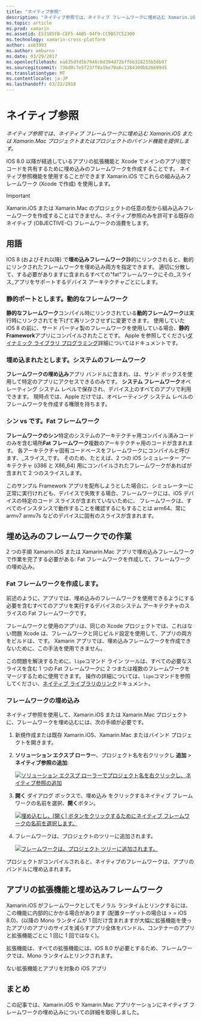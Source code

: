 ```yaml
---
title: "ネイティブ参照"
description: "ネイティブ参照では、ネイティブ フレームワークに埋め込む Xamarin.iOS または Xamarin.Mac プロジェクトまたはプロジェクトのバインド機能を提供します。"
ms.topic: article
ms.prod: xamarin
ms.assetid: E53185FB-CEF5-4AB5-94F9-CC9B57C52300
ms.technology: xamarin-cross-platform
author: asb3993
ms.author: amburns
ms.date: 03/29/2017
ms.openlocfilehash: ea635dfd5b7946c6d394d72bffbb328255b56b97
ms.sourcegitcommit: 73bd0c7e5f237f0a1be70a6c1384309bb26609d5
ms.translationtype: MT
ms.contentlocale: ja-JP
ms.lasthandoff: 03/22/2018
---
```

# <a name="native-references"></a>ネイティブ参照

_ネイティブ参照では、ネイティブ フレームワークに埋め込む Xamarin.iOS または Xamarin.Mac プロジェクトまたはプロジェクトのバインド機能を提供します。_


IOS 8.0 以降が経過しているアプリの拡張機能と Xcode でメインのアプリ間でコードを共有するために埋め込みのフレームワークを作成することです。 ネイティブ参照機能を使用することができます Xamarin.iOS でこれらの組み込みフレームワーク (Xcode で作成) を使用します。
 
> [!IMPORTANT]
> Xamarin.iOS または Xamarin.Mac のプロジェクトの任意の型から組み込みフレームワークを作成することはできません、ネイティブ参照のみを許可する既存のネイティブ (OBJECTIVE-C) フレームワークの消費をします。




<a name="Terminology" />

## <a name="terminology"></a>用語

IOS 8 (およびそれ以降) で**埋め込みフレームワーク**静的にリンクされると、動的にリンクされたフレームワークを埋め込み両方を指定できます。 適切に分散して、する必要がありますに含まれるすべての"fat"フレームワークにその_スライス_アプリをサポートするデバイス アーキテクチャごとにします。

<a name="Static-vs-Dynamic-Frameworks" />

### <a name="static-vs-dynamic-frameworks"></a>静的ポートとします。動的なフレームワーク

**静的なフレームワーク**コンパイル時にリンクされている**動的フレームワーク**は実行時にリンクされてを下げて再リンクさせずに変更できます。 使用していた iOS 8 の前に、サード パーティ製のフレームワークを使用している場合、**静的 Framework**アプリにコンパイルされたことです。 Apple を参照してください[ダイナミック ライブラリ プログラミング](https://developer.apple.com/library/mac/documentation/DeveloperTools/Conceptual/DynamicLibraries/100-Articles/OverviewOfDynamicLibraries.html#//apple_ref/doc/uid/TP40001873-SW1)詳細についてはドキュメントです。

<a name="Embedded-vs-System-Frameworks" />

### <a name="embedded-vs-system-frameworks"></a>埋め込まれたとします。システムのフレームワーク

**フレームワークの埋め込み**アプリ バンドルに含まれ、は、サンド ボックスを使用して特定のアプリにアクセスできるのみです。 **システム フレームワーク**オペレーティング システム レベルで保存され、デバイス上のすべてのアプリで利用できます。 現時点では、Apple だけでは、オペレーティング システム レベルのフレームワークを作成する権限を持ちます。

<a name="Thin-vs-Fat-Frameworks" />

### <a name="thin-vs-fat-frameworks"></a>シン vs です。Fat フレームワーク

**フレームワークのシン**特定のシステムのアーキテクチャ用コンパイル済みコードのみを含む場所**Fat フレームワーク**複数のアーキテクチャ用のコードが含まれます。 各アーキテクチャ固有コードベースをフレームワークにコンパイルと呼びます、_スライス_です。 そのため、たとえば、2 つの iOS シミュレーター アーキテクチャ (i386 と X86_64) 用にコンパイルされたフレームワークがあればが含まれて 2 つのスライスします。

このサンプル Framework アプリを配布しようとした場合に、シミュレーターに正常に実行けれども、デバイスで失敗する場合、フレームワークには、iOS デバイスの特定のコード スライスが含まれていないために、 フレームワークは、すべてのインスタンスで動作することを確認するにもすることは arm64、常に armv7 armv7s などのデバイスに固有のスライスが含まれます。

<a name="Working-with-Embedded-Frameworks" />

## <a name="working-with-embedded-frameworks"></a>埋め込みのフレームワークでの作業

2 つの手順 Xamarin.iOS または Xamarin.Mac アプリで埋め込みフレームワークで作業を完了する必要がある: Fat フレームワークを作成して、フレームワークの埋め込み。

<a name="Overview" />

### <a name="creating-a-fat-framework"></a>Fat フレームワークを作成します。

前述のように、アプリでは、埋め込みのフレームワークを使用できるようにする必要を含むすべてのアプリを実行するデバイスのシステム アーキテクチャのスライスの Fat フレームワークです。

フレームワークと使用のアプリは、同じの Xcode プロジェクトでは、これはない問題 Xcode は、フレームワークと同じビルド設定を使用して、アプリの両方をビルドは、です。 Xamarin アプリでは、埋め込みフレームワークを作成できないために、この手法を使用できません。

この問題を解決するために、`lipo`コマンド ライン ツールは、すべての必要なスライスを含む 1 つの Fat フレームワークに 2 つまたは複数のフレームワークをマージするために使用できます。 操作の詳細については、`lipo`コマンドを参照してください、[ネイティブ ライブラリのリンク](~/ios/platform/native-interop.md)ドキュメント。

<a name="Embedding-a-Framework" />

### <a name="embedding-a-framework"></a>フレームワークの埋め込み

ネイティブ参照を使用して、Xamarin.iOS または Xamarin.Mac プロジェクトに、フレームワークを埋め込むには、次の手順が必要です。

1. 新規作成または既存 Xamarin.iOS、Xamarin.Mac またはバインド プロジェクトを開きます。
2. **ソリューション エクスプ ローラー**、プロジェクト名を右クリックし **追加** > **ネイティブ参照の追加**: 

    [![](native-references-images/ref01.png "ソリューション エクスプ ローラーでプロジェクト名を右クリックし、ネイティブ参照の追加")](native-references-images/ref01.png#lightbox)
3. **開く** ダイアログ ボックスで、埋め込み をクリックするネイティブ フレームワークの名前を選択、**開く**ボタン。 

    [![](native-references-images/ref02.png "埋め込むし、[開く] ボタンをクリックするためにネイティブ フレームワークの名前を選択します。")](native-references-images/ref02.png#lightbox)
4. フレームワークは、プロジェクトのツリーに追加されます。 

    [![](native-references-images/ref03.png "フレームワークは、プロジェクト ツリーに追加されます。")](native-references-images/ref03.png#lightbox)

プロジェクトがコンパイルされると、ネイティブのフレームワークは、アプリのバンドルに埋め込まれます。

<a name="App-Extensions-and-Embedded-Frameworks" />

## <a name="app-extensions-and-embedded-frameworks"></a>アプリの拡張機能と埋め込みフレームワーク

Xamarin.iOS がフレームワークとしてモノラル ランタイムとリンクするには、この機能に内部的にかかる場合があります (配置ターゲットの場合は > = iOS 8.0)、(以降の Mono ランタイムが 1 回だけ含まれますが大幅に拡張機能を使ったアプリのアプリのサイズを減らすアプリ全体をバンドル、コンテナーのアプリと拡張機能ごとに 1 回に 1 回ではなく)。

拡張機能は、すべての拡張機能には、iOS 8.0 が必要とするため、フレームワークでは、Mono ランタイムとリンクされます。

ない拡張機能とアプリを対象の iOS アプリ 

<a name="Summary" />

## <a name="summary"></a>まとめ

この記事では、Xamarin.iOS や Xamarin.Mac アプリケーションにネイティブ フレームワークの埋め込みについての詳細を取得しました。

